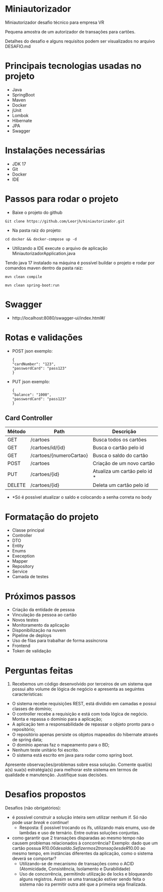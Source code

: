 # Miniautorizador
Miniautorizador desafio técnico para empresa VR

Pequena amostra de um autorizador de transações para cartões.

Detalhes do desafio e alguns requisitos podem ser visualizados no arquivo DESAFIO.md

# Principais tecnologias usadas no projeto
 - Java
 - SpringBoot
 - Maven
 - Docker
 - jUnit
 - Lombok
 - Hibernate
 - JPA
 - Swagger
# Instalações necessárias
 - JDK 17
 - Git
 - Docker
 - IDE
# Passos para rodar o projeto
- Baixe o projeto do github

``` Git clone https://github.com/Leorjh/miniautorizador.git ```
 - Na pasta raiz do projeto:

``` cd docker && docker-compose up -d ```

- Utilizando a IDE execute o arquivo de aplicação MiniautorizadorApplication.java

Tendo java 17 instalado na máquina é possível buildar o projeto e rodar por comandos maven dentro da pasta raiz:

``` mvn clean compile ```

``` mvn clean spring-boot:run ```
# Swagger
 - http://localhost:8080/swagger-ui/index.html#/
# Rotas e validações
- POST json exemplo:
  ```
  {
  "cardNumber": "123",
  "passwordCard": "pass123"
  }
- PUT json exemplo:
  ```
  {
  "balance": "1000",
  "passwordCard": "pass123"
  }
## Card Controller
| Método | Path                    | Descrição                    |
|--------|-------------------------|------------------------------|
| GET    | /cartoes                | Busca todos os cartões       |
| GET    | /cartoes/id/{id}        | Busca o cartão pelo id       |
| GET    | /cartoes/{numeroCartao} | Busca o saldo do cartão      |
| POST   | /cartoes                | Criação de um novo cartão    |
| PUT    | /cartoes/{id}           | Atualiza um cartão pelo id * |
| DELETE | /cartoes/{id}           | Deleta um cartão pelo id     |

* *Só é possível atualizar o saldo e colocando a senha correta no body

# Formatação do projeto
 - Classe principal
 - Controller
 - DTO
 - Entity
 - Enums
 - Exeception
 - Mapper
 - Repository
 - Service
 - Camada de testes
# Próximos passos
- Criação da entidade de pessoa
- Vinculação da pessoa ao cartão
- Novos testes
- Monitoramento da aplicação
- Disponibilização na nuvem
- Pipeline de deploys
- Uso de filas para trabalhar de forma assíncrona
- Frontend
- Token de validação
# Perguntas feitas
1. Recebemos um código desenvolvido por terceiros de um sistema que possui alto volume de lógica de negócio e apresenta as seguintes características:
- O sistema recebe requisições REST, está dividido em camadas e possui classes de domínio;
- O controller recebe a requisição e está com toda lógica de negócio. Monta e repassa o domínio para a aplicação;
- A aplicação tem a responsabilidade de repassar o objeto pronto para o repositório;
- O repositório apenas persiste os objetos mapeados do hibernate através de spring data;
- O domínio apenas faz o mapeamento para o BD;
- Nenhum teste unitário foi escrito.
- O sistema está escrito em java para rodar como spring boot.

Apresente observações/problemas sobre essa solução.
Comente qual(is) a(s) sua(s) estratégia(s) para melhorar este sistema em termos de qualidade e manutenção. Justifique suas decisões.
# Desafios propostos
Desafios (não obrigatórios):
* é possível construir a solução inteira sem utilizar nenhum if. Só não pode usar *break* e *continue*!
  * Resposta: É possível trocando os ifs, utilizando mais enums, uso de lambdas e uso de ternário. Entre outras soluções conjuntas.
* como garantir que 2 transações disparadas ao mesmo tempo não causem problemas relacionados à concorrência?
  Exemplo: dado que um cartão possua R$10.00 de saldo. Se fizermos 2 transações de R$10.00 ao mesmo tempo, em instâncias diferentes da aplicação, como o sistema deverá se comportar?
	* Utilizando-se de mecanismo de transações como o ACID (Atomicidade, Consistência, Isolamento e Durabilidade)
    * Uso de concorrência, permitindo utilização de locks e bloqueando alguns registros. Assim se uma transação estiver sendo feita o sistema não ira permitir outra até que a primeira seja finalizada.
